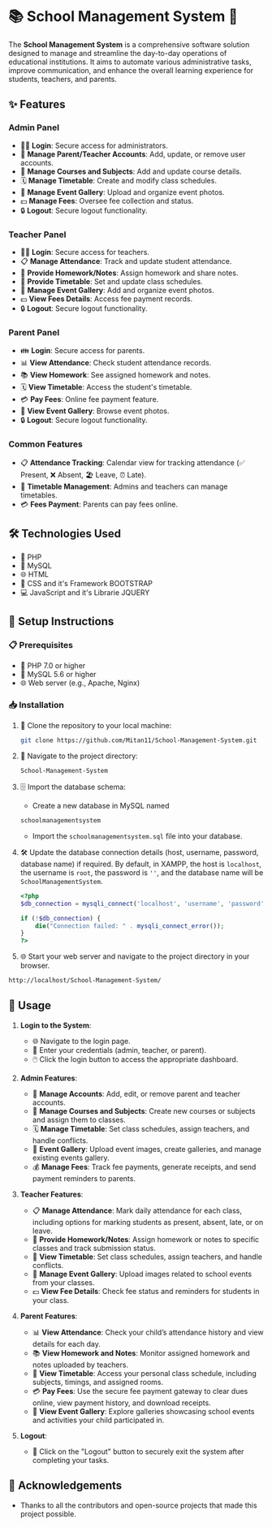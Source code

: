 # 📚 School Management System 📅

The **School Management System** is a comprehensive software solution designed to manage and streamline the day-to-day operations of educational institutions. It aims to automate various administrative tasks, improve communication, and enhance the overall learning experience for students, teachers, and parents.

## ✨ Features

### Admin Panel

- 👨‍💼 **Login**: Secure access for administrators.
- 👥 **Manage Parent/Teacher Accounts**: Add, update, or remove user accounts.
- 📘 **Manage Courses and Subjects**: Add and update course details.
- 🗓️ **Manage Timetable**: Create and modify class schedules.
- 🎉 **Manage Event Gallery**: Upload and organize event photos.
- 💵 **Manage Fees**: Oversee fee collection and status.
- 🔒 **Logout**: Secure logout functionality.

### Teacher Panel

- 👨‍🏫 **Login**: Secure access for teachers.
- 📋 **Manage Attendance**: Track and update student attendance.
- 📝 **Provide Homework/Notes**: Assign homework and share notes.
- 📅 **Provide Timetable**: Set and update class schedules.
- 🎉 **Manage Event Gallery**: Add and organize event photos.
- 💵 **View Fees Details**: Access fee payment records.
- 🔒 **Logout**: Secure logout functionality.

### Parent Panel

- 👪 **Login**: Secure access for parents.
- 📊 **View Attendance**: Check student attendance records.
- 📚 **View Homework**: See assigned homework and notes.
- 🗓️ **View Timetable**: Access the student's timetable.
- 💳 **Pay Fees**: Online fee payment feature.
- 🎉 **View Event Gallery**: Browse event photos.
- 🔒 **Logout**: Secure logout functionality.

### Common Features

- 📋 **Attendance Tracking**: Calendar view for tracking attendance (✅ Present, ❌ Absent, 🏖️ Leave, ⏰ Late).
- 📅 **Timetable Management**: Admins and teachers can manage timetables.
- 💳 **Fees Payment**: Parents can pay fees online.

## 🛠️ Technologies Used

- 🐘 PHP
- 🐬 MySQL
- 🌐 HTML
- 🎨 CSS and it's Framework BOOTSTRAP
- 💻 JavaScript and it's Librarie JQUERY

## 🚀 Setup Instructions

### 📋 Prerequisites

- 🐘 PHP 7.0 or higher
- 🐬 MySQL 5.6 or higher
- 🌐 Web server (e.g., Apache, Nginx)

### 📥 Installation

1. 📂 Clone the repository to your local machine:

   ```sh
   git clone https://github.com/Mitan11/School-Management-System.git
   ```

2. 📁 Navigate to the project directory:

   ```sh
   School-Management-System
   ```

3. 🗄️ Import the database schema:

   - Create a new database in MySQL named

   ```sh
   schoolmanagementsystem
   ```

   - Import the `schoolmanagementsystem.sql` file into your database.

4. 🛠️ Update the database connection details (host, username, password, database name) if required. By default, in XAMPP, the host is `localhost`, the username is `root`, the password is `''`, and the database name will be `SchoolManagementSystem`.

   ```php
   <?php
   $db_connection = mysqli_connect('localhost', 'username', 'password', 'database_name');

   if (!$db_connection) {
       die("Connection failed: " . mysqli_connect_error());
   }
   ?>
   ```

5. 🌐 Start your web server and navigate to the project directory in your browser.

```sh
http://localhost/School-Management-System/
```

## 📖 Usage

1. **Login to the System**:
    - 🌐 Navigate to the login page.
    - 🔑 Enter your credentials (admin, teacher, or parent).
    - 🖱️ Click the login button to access the appropriate dashboard.

2. **Admin Features**:
    - 👤 **Manage Accounts**: Add, edit, or remove parent and teacher accounts.
    - 📘 **Manage Courses and Subjects**: Create new courses or subjects and assign them to classes.
    - 🗓️ **Manage Timetable**: Set class schedules, assign teachers, and handle conflicts.
    - 🎉 **Event Gallery**: Upload event images, create galleries, and manage existing events gallery.
    - 💰 **Manage Fees**: Track fee payments, generate receipts, and send payment reminders to parents.

3. **Teacher Features**:
    - 📋 **Manage Attendance**: Mark daily attendance for each class, including options for marking students as present, absent, late, or on leave.
    - 📝 **Provide Homework/Notes**: Assign homework or notes to specific classes and track submission status.
    - 📅 **View Timetable**:  Set class schedules, assign teachers, and handle conflicts.
    - 🎉 **Manage Event Gallery**: Upload images related to school events from your classes.
    - 💵 **View Fee Details**: Check fee status and reminders for students in your class.

4. **Parent Features**:
    - 📊 **View Attendance**: Check your child’s attendance history and view details for each day.
    - 📚 **View Homework and Notes**: Monitor assigned homework and notes uploaded by teachers.
    - 📅 **View Timetable**: Access your personal class schedule, including subjects, timings, and assigned rooms.
    - 💳 **Pay Fees**: Use the secure fee payment gateway to clear dues online, view payment history, and download receipts.
    - 🎉 **View Event Gallery**: Explore galleries showcasing school events and activities your child participated in.

7. **Logout**:
    - 🚪 Click on the "Logout" button to securely exit the system after completing your tasks.

## 🙏 Acknowledgements

- Thanks to all the contributors and open-source projects that made this project possible.
